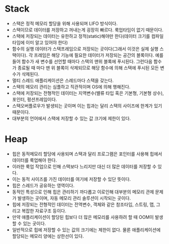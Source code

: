 # Stack
- 스택은 정적 메모리 할당을 위해 사용되며 LIFO 방식이다.
- 스택이므로 데이터를 저장하고 꺼내는게 굉장히 빠르다. 룩업타임이 없기 때문이다.
- 스택에 저장되는 데이터는 유한하고 정적(static)해야만 한다(데이터 크기를 컴파일 타임에 이미 알고 있어야 한다)
- 함수의 실행 데이터가 스택프레임으로 저장되는 곳이다(그래서 이것은 실제 실행 스택이다). 각 프레임은 해당 기능에 필요한 데이터가 저장되는 공간의 블록이다. 예를들어 함수가 새 변수를 선언할 때마다 스택의 맨위 블록에 푸시된다. 그런다음 함수가 종료될 때 마다 맨 위 블록이 삭제되므로 해당 함수에 의해 스택에 푸시된 모든 변수가 삭제된다. 
- 멀티 스레드 애플리케이션은 스레드마다 스택을 갖는다.
- 스택의 메모리 관리는 심플하고 직관적이며 OS에 의해 행해진다.
- 스택에 저장되는 전형적인 데이터는 지역변수(밸류 타입 혹은 기본형, 기본형 상수), 포인터, 펑션프레임이다.
- 스택오버플로우가 발생되는 곳이며 이는 힙과는 달리 스택의 사이즈에 한계가 있기 때문이다.
- 대부분의 언어에서 스택에 저장할 수 있는 값 크기에 제한이 있다.

# Heap
- 힙은 동적메모리 할당에 사용되며 스택과 달리 프로그램은 포인터를 사용해 힙에서 데이터를 룩업해야 한다.
- 이러한 룩업 작업으로 인해 스택보다 느리지만 대신 더 많은 데이터를 저장할 수 있다.
- 이는 동적 사이즈를 가진 데이터를 여기에 저장할 수 있단 뜻이다.
- 힙은 스레드가 공유하는 영역이다.
- 동적인 특성으로 인해 힙은 관리하기 까다롭고 이로인해 대부분의 메모리 관제 문제가 발생하는 곳이며, 자동 메모리 관리 솔루션이 시작되는 곳이다.
- 힙에 저장되는 전형적인 데이터는 전역변수, 객체와 같은 참조타입, 스트링, 맵, 그리고 복잡한 자료구조 등이다.
- 만약 애플리케이션이 할당된 힙보다 더 많은 메모리를 사용하려 할 때 OOM이 발생할 수 있는 곳이다.
- 일반적으로 힙에 저장할 수 있는 값의 크기에는 제한이 없다. 물론 애플리케이션에 할당되는 메모리 양에는 상한선이 있다.
